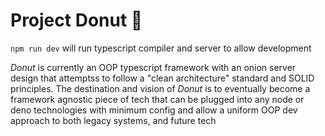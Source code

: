 Project Donut 🍩
================

```npm run dev``` will run typescript compiler and server to allow development

*Donut* is currently an OOP typescript framework with an onion server design that attemptss to follow a "clean architecture" standard and SOLID principles.
The destination and vision of *Donut* is to eventually become a framework agnostic piece of tech that can be plugged into any node or deno technologies with minimum config and allow a uniform OOP dev approach to both legacy systems, and future tech
